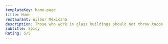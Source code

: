 ```yaml
---
templateKey: home-page
title: Home
restaurant: Wilbur Mexicana
description: Those who work in glass buildings should not throw tacos
subtitle: Spicy
Rating: 5/5
---
```

